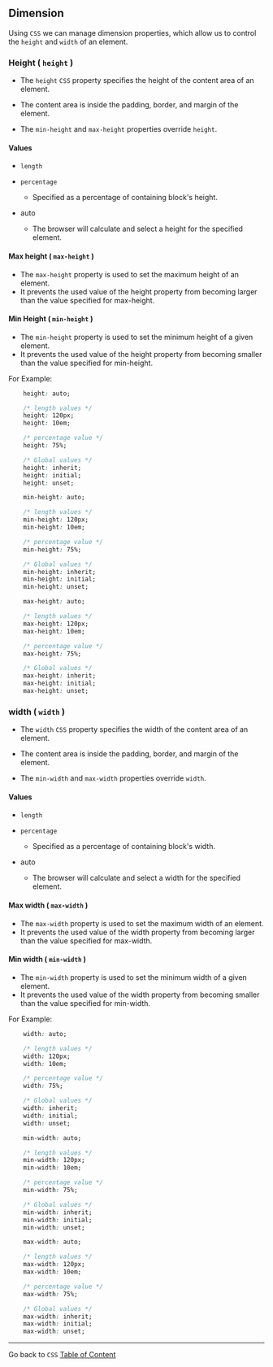## Dimension

Using `CSS` we can manage dimension properties, which allow us to control the `height` and `width` of an element.

### Height ( `height` )

- The `height` `CSS` property specifies the height of the content area of an element. 
- The content area is inside the padding, border, and margin of the element.

- The `min-height` and `max-height` properties override `height`.


#### Values

- `length`
    
- `percentage`
    - Specified as a percentage of containing block's height.

- auto
    - The browser will calculate and select a height for the specified element.


#### Max height ( `max-height` )

- The `max-height` property is used to set the maximum height of an element.
- It prevents the used value of the height property from becoming larger than the value specified for max-height.


#### Min Height ( `min-height` )

- The `min-height` property is used to set the minimum height of a given element. 
- It prevents the used value of the height property from becoming smaller than the value specified for min-height.


For Example:

```css
	height: auto;

	/* length values */
	height: 120px;
	height: 10em;

	/* percentage value */
	height: 75%;

	/* Global values */
	height: inherit;
	height: initial;
	height: unset;

	min-height: auto;

	/* length values */
	min-height: 120px;
	min-height: 10em;

	/* percentage value */
	min-height: 75%;

	/* Global values */
	min-height: inherit;
	min-height: initial;
	min-height: unset;

	max-height: auto;

	/* length values */
	max-height: 120px;
	max-height: 10em;

	/* percentage value */
	max-height: 75%;

	/* Global values */
	max-height: inherit;
	max-height: initial;
	max-height: unset;
```


### width ( `width` )

- The `width` `CSS` property specifies the width of the content area of an element. 
- The content area is inside the padding, border, and margin of the element.

- The `min-width` and `max-width` properties override `width`.


#### Values

- `length`
    
- `percentage`
    - Specified as a percentage of containing block's width.

- auto
    - The browser will calculate and select a width for the specified element.


#### Max width ( `max-width` )

- The `max-width` property is used to set the maximum width of an element.
- It prevents the used value of the width property from becoming larger than the value specified for max-width.


#### Min width ( `min-width` )

- The `min-width` property is used to set the minimum width of a given element. 
- It prevents the used value of the width property from becoming smaller than the value specified for min-width.


For Example:

```css
	width: auto;

	/* length values */
	width: 120px;
	width: 10em;

	/* percentage value */
	width: 75%;

	/* Global values */
	width: inherit;
	width: initial;
	width: unset;

	min-width: auto;

	/* length values */
	min-width: 120px;
	min-width: 10em;

	/* percentage value */
	min-width: 75%;

	/* Global values */
	min-width: inherit;
	min-width: initial;
	min-width: unset;

	max-width: auto;

	/* length values */
	max-width: 120px;
	max-width: 10em;

	/* percentage value */
	max-width: 75%;

	/* Global values */
	max-width: inherit;
	max-width: initial;
	max-width: unset;
```


----
Go back to `CSS` [Table of Content](css.md)